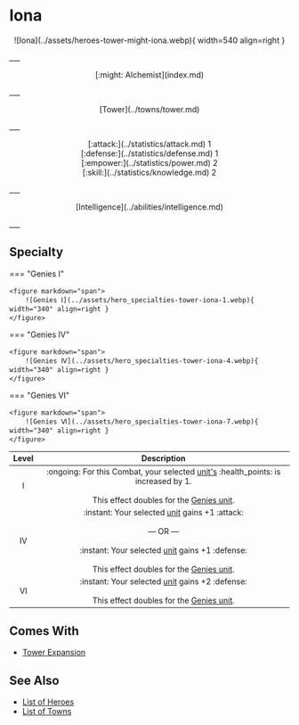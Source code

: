# Iona

<p style="text-align: center;" markdown>![Iona](../assets/heroes-tower-might-iona.webp){ width=540 align=right }</p>
___
<p style="text-align: center;" markdown>[:might: Alchemist](index.md)</p>
___
<p style="text-align: center;" markdown>[Tower](../towns/tower.md)</p>
___

<p style="text-align: center;" markdown>[:attack:](../statistics/attack.md)&nbsp;1</br>[:defense:](../statistics/defense.md)&nbsp;1</br>[:empower:](../statistics/power.md)&nbsp;2</br>[:skill:](../statistics/knowledge.md)&nbsp;2</p>
___
<p style="text-align: center;" markdown>[Intelligence](../abilities/intelligence.md)</p>
___

## Specialty

=== "Genies Ⅰ"

    <figure markdown="span">
        ![Genies Ⅰ](../assets/hero_specialties-tower-iona-1.webp){ width="340" align=right }
    </figure>

=== "Genies Ⅳ"

    <figure markdown="span">
        ![Genies Ⅳ](../assets/hero_specialties-tower-iona-4.webp){ width="340" align=right }
    </figure>

=== "Genies Ⅵ"

    <figure markdown="span">
        ![Genies Ⅵ](../assets/hero_specialties-tower-iona-7.webp){ width="340" align=right }
    </figure>


| Level | Description |
| :---: | :---: |
| Ⅰ | :ongoing: For this Combat, your selected [unit's](../units/index.md) :health_points: is increased by 1.<br><br>This effect doubles for the [Genies unit](../units/genies.md). |
| Ⅳ | :instant: Your selected [unit](../units/index.md) gains +1 :attack:<br><br>— OR —<br><br>:instant: Your selected [unit](../units/index.md) gains +1 :defense:<br><br>This effect doubles for the [Genies unit](../units/genies.md). |
| Ⅵ | :instant: Your selected [unit](../units/index.md) gains +2 :defense:<br><br>This effect doubles for the [Genies unit](../units/genies.md). |


## Comes With

- [Tower Expansion](../content.md)


## See Also

- [List of Heroes](index.md)
- [List of Towns](../towns/index.md)

